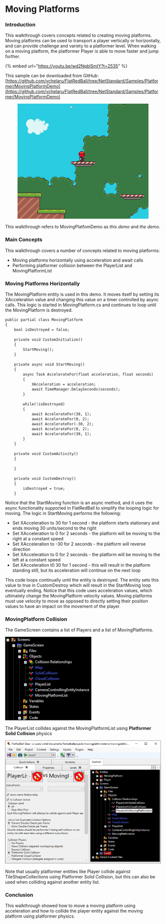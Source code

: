 # Moving Platforms

### Introduction

This walkthrough covers concepts related to creating moving platforms. Moving platforms can be used to transport a player vertically or horizontally, and can provide challenge and variety to a platformer level. When walking on a moving platform, the platformer Player is able to move faster and jump further.

{% embed url="https://youtu.be/wd2NqblSmIY?t=2535" %}

This sample can be downloaded from GitHub: [https://github.com/vchelaru/FlatRedBall/tree/NetStandard/Samples/Platformer/MovingPlatformDemo](https://github.com/vchelaru/FlatRedBall/tree/NetStandard/Samples/Platformer/MovingPlatformDemo) &#x20;

<figure><img src="../../media/2021-05-2021_May_13_071539.gif" alt=""><figcaption></figcaption></figure>

This walkthrough refers to MovingPlatfomDemo as _this demo_ and _the demo_.

### Main Concepts

This walkthrough covers a number of concepts related to moving platforms:

* Moving platforms horizontally using acceleration and await calls
* Performing platformer collision between the PlayerList and MovingPlatformList

### Moving Platforms Horizontally

The MovingPlatform entity is used in this demo. It moves itself by setting its XAcceleration value and changing this value on a timer controlled by async calls. This logic is started in MovingPlatform.cs and continues to loop until the MovingPlatform is destroyed. &#x20;

```
public partial class MovingPlatform
{
    bool isDestroyed = false;

    private void CustomInitialize()
    {
        StartMoving();
    }

    private async void StartMoving()
    {
        async Task AccelerateFor(float acceleration, float seconds)
        {
            XAcceleration = acceleration;
            await TimeManager.DelaySeconds(seconds);
        }

        while(!isDestroyed)
        {
            await AccelerateFor(30, 1);
            await AccelerateFor(0, 2);
            await AccelerateFor(-30, 2);
            await AccelerateFor(0, 2);
            await AccelerateFor(30, 1);
        }
    }

    private void CustomActivity()
    {

    }

    private void CustomDestroy()
    {
        isDestroyed = true;
    }
```

Notice that the StartMoving function is an async method, and it uses the async functionality supported in FlatRedBall to simplify the looping logic for moving. The logic in StartMoving performs the following:

* Set XAcceleration to 30 for 1 second - the platform starts stationary and ends moving 30 units/second to the right
* Set XAcceleration to 0 for 2 seconds - the platform will be moving to the right at a constant speed
* Set XAcceleration to -30 for 2 seconds - the platform will reverse direction
* Set XAcceleration to 0 for 2 seconds - the platform will be moving to the left at a constant speed
* Set XAcceleration t0 30 for 1 second - this will result in the platform standing still, but its acceleration will continue on the next loop

This code loops continually until the entity is destroyed. The entity sets this value to true in CustomDestroy which will result in the StartMoving loop eventually ending. Notice that this code uses acceleration values, which ultimately change the MovingPlatform velocity values. Moving platforms must use velocity to move as opposed to directly setting their position values to have an impact on the movement of the player.

### MovingPlatform Collision

The GameScreen contains a list of Players and a list of MovingPlatforms.

![](../../media/2021-05-img_609de4dc3733b.png)

The PlayerList collides against the MovingPlatformList using **Platformer Solid Collision** physics

![](../../media/2021-05-img_609de5820e820.png)

Note that usually platformer entities like Player collide against TileShapeCollections using Platformer Solid Collision, but this can also be used when colliding against another entity list.

### Conclusion

This walkthrough showed how to move a moving platform using acceleration and how to collide the player entity against the moving platform using platformer physics.
